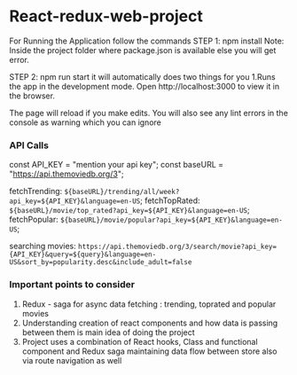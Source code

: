 # React-redux-web-project

For Running the Application follow the commands
STEP 1: npm install
Note: Inside the project folder where package.json is available else you will get error.

STEP 2: npm run start it will automatically does two things for you
1.Runs the app in the development mode.
Open http://localhost:3000 to view it in the browser.

The page will reload if you make edits.
You will also see any lint errors in the console as warning which you can ignore

### API Calls
  const API_KEY = "mention your api key";
  const baseURL = "https://api.themoviedb.org/3";
  
  fetchTrending: `${baseURL}/trending/all/week?api_key=${API_KEY}&language=en-US`;
  fetchTopRated: `${baseURL}/movie/top_rated?api_key=${API_KEY}&language=en-US`;
  fetchPopular: `${baseURL}/movie/popular?api_key=${API_KEY}&language=en-US`;
  
  searching movies: `https://api.themoviedb.org/3/search/movie?api_key={API_KEY}&query=${query}&language=en-US&sort_by=popularity.desc&include_adult=false`

### Important points to consider 

1. Redux - saga for async data fetching  : trending, toprated and popular movies
2. Understanding creation of react components and how data is passing between them is main idea of doing the project
3. Project uses a combination of React hooks, Class and functional component and Redux saga maintaining data flow between store also via route navigation as well


